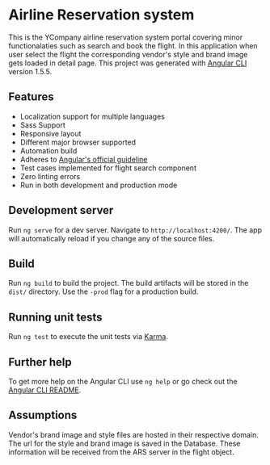 # Airline Reservation system

This is the YCompany airline reservation system portal covering minor functionalaties such as search and book the flight. In this application when user select the flight the corresponding vendor's style and brand image gets loaded in detail page. This project was generated with [Angular CLI](https://github.com/angular/angular-cli) version 1.5.5.

## Features 
* Localization support for multiple languages
* Sass Support
* Responsive layout 
* Different major browser supported
* Automation build
* Adheres to [Angular's official guideline](https://angular.io/guide/styleguide) 
* Test cases implemented for flight search component
* Zero linting errors
* Run in both development and production mode

## Development server

Run `ng serve` for a dev server. Navigate to `http://localhost:4200/`. The app will automatically reload if you change any of the source files.

## Build

Run `ng build` to build the project. The build artifacts will be stored in the `dist/` directory. Use the `-prod` flag for a production build.

## Running unit tests

Run `ng test` to execute the unit tests via [Karma](https://karma-runner.github.io).

## Further help

To get more help on the Angular CLI use `ng help` or go check out the [Angular CLI README](https://github.com/angular/angular-cli/blob/master/README.md).

## Assumptions 
Vendor's brand image and style files are hosted in their respective domain. The url for the style and brand image is saved in the Database. These information will be received from the ARS server in the flight object.
